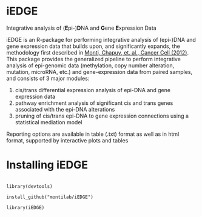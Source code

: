 # iEDGE
**I**ntegrative analysis of (**E**pi-)**D**NA and **G**ene **E**xpression Data

iEDGE is an R-package for performing integrative analysis of (epi-)DNA
and gene expression data that builds upon, and significantly expands,
the methodology first described in [Monti, Chapuy, et. al., Cancer
Cell (2012)](http://www.ncbi.nlm.nih.gov/pubmed/22975378). This
package provides the generalized pipeline to perform integrative
analysis of epi-genomic data (methylation, copy number alteration,
mutation, microRNA, etc.) and gene-expression data from
paired samples, and consists of 3 major modules:
1. cis/trans differential expression analysis of epi-DNA and gene expression data
2. pathway enrichment analysis of significant cis and trans genes associated with the epi-DNA alterations
3. pruning of cis/trans epi-DNA to gene expression connections using a statistical mediation model

Reporting options are available in table (.txt) format as well as in html format, supported by interactive plots and tables

# Installing iEDGE

```

library(devtools)

install_github("montilab/iEDGE")

library(iEDGE)

```

